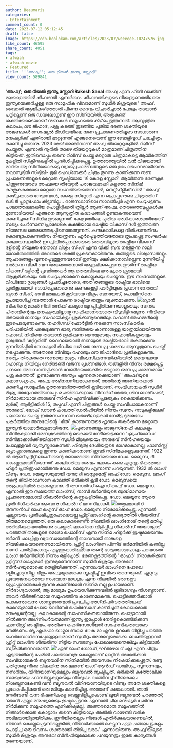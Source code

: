 ```yaml
---
author: Beaumaris
categories:
- Entertainment
comment_count: 0
date: 2023-07-12 05:12:45
draft: false
image: https://cdn.boolokam.com/articles/2023/07/weeeeee-1024x576.jpg
like_count: 46595
share_count: 4051
tags:
- afwaah
- afwaah movie
- Featured
title: '''അഫ്വ''; ഒരു റിയല്‍ ഇന്ത്യ സ്റ്റോറി'
view_count: 589841
---
```


**'അഫ്വ'; ഒരു റിയല്‍ ഇന്ത്യ സ്റ്റോറി** **Rakesh Sanal** അഫ്വ എന്ന ഹിന്ദി വാക്കിന് മലയാളത്തില്‍ കിംവദന്തി എന്നര്‍ത്ഥം. കിംവദന്തികളുടെ നിയന്ത്രണത്തിലായ ഇന്ത്യയെക്കുറിച്ചുള്ള ഒരു സാമൂഹിക വിവരമാണ് സുധീര്‍ മിശ്രയുടെ ' അഫ്വ'. വൈറല്‍ ആയിക്കഴിഞ്ഞാല്‍ പിന്നെ ദൈവം വിചാരിച്ചാല്‍ പോലും തടയാന്‍ പറ്റില്ലെന്ന് ഒരു ഡയലോഗുണ്ട് ഈ സിനിമയില്‍, അത്രകണ്ട് ശക്തിയോടെയാണ് നുണകള്‍ സമൂഹത്തെ കീഴ്‌പ്പെടുത്തുന്നത്. ആസൂത്രിത കലാപം, ലൗ ജിഹാദ്, പശു കടത്ത് തുടങ്ങിയ പുതിയ ഭരണ ശക്തിയുടെ അജണ്ടകള്‍ സോഷ്യല്‍ മീഡിയയിലെ നുണ പ്രചാരണത്തിലൂടെ സാധാരണ മനുഷ്യര്‍ക്ക് എതിരായി മാറ്റുന്നത് എങ്ങനെയെന്ന് ഈ ബോളിവുഡ് ചലച്ചിത്രം കാണിച്ചു തരുന്നു. 2023 മേയ് അഞ്ചിനാണ് അഫ്വ തിയേറ്ററുകളില്‍ റിലീസ് ചെയ്തത്. എന്നാല്‍ നൂറില്‍ താഴെ തിയേറ്ററുകള്‍ മാത്രമാണ് ചിത്രത്തിന് കിട്ടിയത്. ഇതിനൊപ്പം തന്നെ റിലീസ് ചെയ്ത മറ്റൊരു ചിത്രമാകട്ടെ ആയിരത്തിന് മുകളില്‍ സ്‌ക്രീനുകളില്‍ പ്രദര്‍ശിപ്പിക്കപ്പെട്ടു. ഉത്തരേന്ത്യയില്‍ വന്‍ വിജയമായി മാറിയ ആ സിനിമയാകട്ടെ വ്യാജപ്രചാരണങ്ങളുടെ ഒരു ഉപോത്പന്നമായിരുന്നു. നവാസുദ്ദീന്‍ സിദ്ദിഖീ- ഭൂമി പെഡ്‌നേക്കര്‍ ചിത്രം തുറന്നു കാണിക്കുന്ന നുണ പ്രചാരണങ്ങളുടെ മറ്റൊരു സൃഷ്ടിയായ 'ദി കേരള സ്റ്റോറി' ആയിരുന്നു ഭരണകൂട പിന്തുണയോടെ അഫ്വയെ തിയേറ്റര്‍ പരാജയമാക്കി കളഞ്ഞ സിനിമ! കൗതുകകരമായ മറ്റൊരു സംഗതിയെന്തെന്നാല്‍, നെറ്റ്ഫ്‌ളിക്‌സില്‍ ' അഫ്വ' കാഴ്ച്ചക്കാരെ നേടുമ്പോള്‍, കേരള സ്‌റ്റോറി എന്ന പ്രൊപ്പഗൗണ്ട ചിത്രത്തിന് ഒ.ടി.ടി പ്ലാറ്റ്‌ഫോം കിട്ടുന്നില്ല... [](https://cdn.boolokam.com/articles/2023/07/2rrrrrr.jpg)രാജസ്ഥാനിലെ സാവല്‍പൂര്‍ എന്ന ചെറുപട്ടണം പശ്ചാത്തലമാക്കിയ പൊളിറ്റിക്കല്‍ ത്രില്ലര്‍ ആണ് അഫ്വ. തെരഞ്ഞെടുപ്പുകള്‍ക്കു മുന്നോടിയായി എങ്ങനെ ആസൂത്രിത കലാപങ്ങള്‍ ഉണ്ടാകുന്നുവെന്ന് കാണിച്ചാണ് സിനിമ തുടങ്ങുന്നത്. കേന്ദ്രത്തിലെ പുതിയ അധികാരശക്തിയോട് സഖ്യം ചേര്‍ന്നാണ് പ്രാദേശിക കക്ഷിയായ രാഷ്ട്രീയ വികാസ് ദള്‍ ഇത്തവണ നിയമസഭ തെരഞ്ഞെടുപ്പിനൊരുങ്ങുന്നത്. കന്നുകാലികളെ വില്‍ക്കുന്നതിനും കൊണ്ടുപോകുന്നതിനും നിയന്ത്രണം ഏര്‍പ്പെടുത്തിയതോടെ രൂപപ്പെട്ട സംഘര്‍ഷ കാലാവസ്ഥയില്‍ ഇറച്ചിവില്‍പ്പനക്കാരുടെ തെരുവിലൂടെ രാഷ്ട്രീയ വികാസ് ദളിന്റെ നിയുക്ത നേതാവ് വിക്രം സിംഗ് എന്ന വിക്കി ബന നടത്തുന്ന റാലി യഥാര്‍ത്ഥത്തില്‍ അവരുടെ ശക്തി പ്രകടനമായിരുന്നു. തങ്ങളുടെ വിശ്വാസങ്ങളും ആചാരങ്ങളും വൃണപ്പെടുത്തുന്നവരോട് ഇനിയും ക്ഷമിക്കാനാവില്ലെന്ന മുന്നറിയിപ്പ് നല്‍കുന്ന വിക്കി ബന അജ്ഞാതനാല്‍ ആക്രമിക്കപ്പെടുന്നു. തുടര്‍ന്ന് രാഷ്ട്രീയ വികാസ് ദളിന്റെ പ്രവര്‍ത്തകര്‍ ആ തെരുവിലെ മനുഷ്യരെ ക്രൂരമായി ആക്രമിക്കുകയും ഒരു ചെറുപ്പക്കാരനെ കൊല്ലുകയും ചെയ്യുന്നു. ഈ സംഭവങ്ങളുടെ വീഡിയോ ദൃശ്യങ്ങള്‍ പ്രചരിച്ചതോടെ, അത് തങ്ങളുടെ രാഷ്ട്രീയ ഭാവിയെ പ്രതികൂലമായി ബാധിച്ചേക്കാമെന്നു കണക്കുകൂട്ടി പാര്‍ട്ടിയുടെ പ്രധാന നേതാവ് ഗ്യാന്‍ സിംഗ്, ഭാവി മരുമകന്‍ കൂടിയായ വിക്രം ബനയോട്, പൊലീസിനെ ഉപയോഗിച്ച് നടത്താന്‍ പോകുന്ന രാഷ്ട്രീയ തന്ത്രം വ്യക്തമാക്കുന്നു. [![](https://cdn.boolokam.com/articles/2023/07/weeeeee-1024x576.jpg)](https://cdn.boolokam.com/articles/2023/07/weeeeee.jpg)ഗ്യാന്‍ സിംഗിന്റെ മകള്‍ നിവി തനിക്ക് കല്യാണമുറപ്പിച്ചിരിക്കുന്നയാളുടെയും സ്വന്തം പിതാവിന്റെയും മനുഷ്യത്വമില്ലായ്മ സഹിക്കാനാവാതെ വീടുവിട്ടിറങ്ങുന്നു. നിവിയെ തടയാന്‍ ബനയും സഹായികളും ശ്രമിക്കുന്നൂവെങ്കിലും റഹാബ് അഹമ്മദിന്റെ ഇടപെടലുണ്ടാകുന്നു. നഹര്‍ഗഡ് ഫോര്‍ട്ടില്‍ നടക്കുന്ന സാംസ്‌കാരിക പരിപാടിയില്‍ പങ്കെടുക്കുന്ന ഭാര്യ നന്ദിതയെ കാണാനുള്ള യാത്രയിലായിരുന്നു റഹാബ്. നിവിയെ തടയാന്‍ ശ്രമിക്കുന്ന ബനയുടെയും സഹായികളുടെയും ദൃശ്യങ്ങള്‍ 'ക്വിറ്ററില്‍' വൈറലായാല്‍ ബനയുടെ രാഷ്ട്രീയഭാവി തകരുമെന്ന മുന്നറിയിപ്പില്‍ സോഷ്യല്‍ മീഡിയ വഴി ഒരു നുണ പ്രചാരണം ആസൂത്രണം ചെയ്ത് നടപ്പാക്കുന്നു. അതോടെ നിവിയും റഹാബും ലൗ ജിഹാദിലെ പ്രതികളാകുന്നു. സത്യം തിരക്കാതെ നുണയെ മാത്രം വിശ്വസിക്കുന്നവര്‍ക്കിടയില്‍ വൈറലായ റഹാബും നിവിയും നേരിടേണ്ടി വരുന്ന പ്രശ്‌നങ്ങള്‍, തങ്ങളില്‍ നിന്നും രക്ഷപ്പെട്ട ചന്ദനെ അവസാനിപ്പിക്കാന്‍ വേണ്ടിയൊരുക്കിയ മറ്റൊരു നുണ പ്രചാരണമായ ' പശു കടത്തല്‍' ഉണ്ടാക്കുന്ന അന്ത്യം എന്നതൊക്കെയാണ് ' അഫ്വ'യുടെ കഥാസംഗ്രഹം. അഫ്വ അഭിനന്ദനീയമാകുന്നത്, അതിന്റെ അണിയറക്കാര്‍ കാണിച്ച സാമൂഹിക ഉത്തരവാദിത്തത്തില്‍ കൂടിയാണ്. സംവിധായകന്‍ സുധീര്‍ മിശ്ര, അദ്ദേഹത്തിനൊപ്പം രചയിതാക്കളായ നിസര്‍ഗ് മേത്ത, ശിവ ബാജ്‌പേയ്, നിര്‍മാതാവായ അനുഭവ് സിന്‍ഹ എന്നിവര്‍ക്ക് പ്രത്യേകം കൈയടിക്കണം. മുള്‍ക്, ആര്‍ട്ടിക്കിള്‍ 15, തപ്പഡ് എന്നീ ചിത്രങ്ങള്‍ ചെയ്ത സംവിധായകനാണ് അനുഭവ്. ലോക് ഡൗണ്‍ കാലത്ത് ഡല്‍ഹിയില്‍ നിന്നും സ്വന്തം നാടുകളിലേക്ക് പലായനം ചെയ്ത ഇതരസംസ്ഥാന തൊഴിലാളകള്‍ നേരിട്ട ദുരനുഭവം പകര്‍ത്തിയ അനുഭവിന്റെ ' ഭീത്' കാണുന്നരുടെ ഹൃദയം തകര്‍ക്കുന്ന മറ്റൊരു ഇന്ത്യന്‍ യാഥാര്‍ത്ഥ്യമായിരുന്നു. [![](https://cdn.boolokam.com/articles/2023/07/444444-1024x576.jpg)](https://cdn.boolokam.com/articles/2023/07/444444.jpg)പുരാണങ്ങളും രാജ്യസ്‌നേഹി കഥകളും സിനിമകളാക്കി ഭരണകൂടത്തിന്റെ കൈയടി നേടിയെടുക്കുന്ന ' ബ്രഹ്‌മാണ്ഡ' സിനിമാക്കാര്‍ക്കിടയിലാണ് സുധീര്‍ മിശ്രയെയും അനുഭവ് സിന്‍ഹയെയും പോലുള്ളവര്‍ വ്യത്യസ്തരാകുന്നത്. ഹിന്ദുത്വ ദേശീയതുടെ ഭാഗമാകാനല്ല, ഫാസിസ്റ്റ് പ്രൊപ്പഗാണ്ടകളെ തുറന്നു കാണിക്കാനാണ് ഇവര്‍ സിനിമകളെടുക്കുന്നത്. 1922 ല്‍ ആണ് ഫ്രിറ്റ്സ് ലാംഗ് തന്റെ രണ്ടാമത്തെ സിനിമയായ ഡോ. മെബൂസ, ദി ഗാംബ്ലറുമായി വരുന്നത്. കാലിഗരിക്കു ശേഷം ലോകം കണ്ട ഏറ്റവും ഭീകരമായ ഹിറ്റ്ലര്‍ പ്രതിരൂപമായിരുന്നു ഡോ. മെബൂസ എന്നാണ് പറയുന്നത്. 1932 ല്‍ ലാംഗ് വീണ്ടും ഡോ. മെബൂസയുമായി വന്നു; ദി ടെസ്റ്റമെന്റ് ഓഫ് ഡോ. മെബൂസ. ലാംഗ് തന്റെ ജീവിതാവസാന കാലത്ത് ഒരിക്കല്‍ കൂടി ഡോ. മെബൂസയെ അഭ്രപാളിയില്‍ കൊണ്ടുവന്നു. ദി തൗസന്‍ഡ് ഐസ് ഓഫ് ഡോ. മെബൂസ. എന്നാല്‍ ഈ സമയത്ത് ലാംഗ്സ്, നാസി ജര്‍മനിയുടെ ബുദ്ധിമാനായ പ്രചാരണമേധാവി ഗീബല്‍സിന്റെ കണ്ണുകളില്‍പ്പെട്ടു. ഡോ. മെബൂസ ആരെ പ്രതിനിധീകരിക്കുന്നൂവെന്നു ഗീബല്‍സ് മനസിലാക്കി. [![](https://cdn.boolokam.com/articles/2023/07/cvbn-1-1024x538.jpg)](https://cdn.boolokam.com/articles/2023/07/cvbn-1.jpg)തത്ഫലമായി ദി തൗസന്‍ഡ് ഓഫ് ഐസ് ഓഫ് ഡോ. മെബൂസ നിരോധിക്കപ്പെട്ടു. എന്നാല്‍ എല്ലാവരും പ്രതീക്ഷിച്ചതുപോലെയല്ല ഫ്രിറ്റ്സ് ലാംഗിന്റെ കാര്യത്തില്‍ ഗീബല്‍സ് തീരുമാനമെടുത്തത്. ഒരു കലാകാരനെന്ന നിലയില്‍ ലാംഗിനോട് തന്റെ മതിപ്പ് അറിയിക്കുകയായിരുന്നു ചെയ്തത്. ലാംഗിനെ വിളിപ്പിച്ച ഗീബല്‍സ് അയാളോട് പറഞ്ഞത് താങ്കളുടെ മെട്രോ പൊലീസ് എന്ന സിനിമ ഹിറ്റ്ലര്‍ക്ക് ഇഷ്ടമായെന്നും ജര്‍മന്‍ ചലച്ചിത്ര വ്യവസായത്തിന്റെ തലവനായി താങ്കളെ നിയമിക്കുകയാണെന്നുമായിരുന്നു. ഫ്രിറ്റ്സ് ലാംഗിനെ പിന്നീട് ജര്‍മനിയില്‍ കണ്ടില്ല. നാസി പാര്‍ട്ടിയംഗവും എഴുത്തുകാരിയുമായ തന്റെ ഭാര്യയോടുപോലും പറയാതെ ലാംഗ് ജര്‍മനിയില്‍ നിന്നും ഒളിച്ചോടി. ഭരണകൂടത്തിന്റെ ' ഓഫര്‍' നിരാകരിക്കുന്ന ഫ്രിറ്റ്‌സ് ലാംഗുമാര്‍ ഇന്നുമുണ്ടെന്നാണ് സുധീര്‍ മിശ്രയും അനുഭവ് സിന്‍ഹയുമൊക്കെ തെളിയിക്കുന്നത്. എന്നാലവര്‍ ലാംഗിനെ പോലെ ഒളിച്ചോടുന്നില്ല. ഭീതും അഫ്വയുമൊക്കെ സൃഷ്ടിച്ച് ഇവിടെ തന്നെയുണ്ട്. ഏറ്റവും പ്രയോജനകരമായ സംവേദന മാധ്യമം എന്ന നിലയില്‍ ഭരണകൂട പ്രൊപ്പഗാണ്ടകള്‍ തുറന്നു കാണിക്കാന്‍ സിനിമ നല്ല ഉപായമാണ്. നിര്‍ഭാഗ്യവശാല്‍, ആ മാധ്യമം ഉപയോഗിക്കുന്നവരില്‍ ഭൂരിഭാഗവും നിശബ്ദരാണ്. അവര്‍ നിര്‍ജ്ജീവമായ സമൂഹത്തിനു കാരണമാകുന്നു. പൊട്ടിത്തെറിക്കാന്‍ പോകുന്നുവെന്നു ശാസ്ത്രജ്ഞന്മാര്‍ പ്രവചിച്ച അഗ്‌നിപര്‍വതത്തിലേക്ക് കാമറയുമായി പോയ വെര്‍ണര്‍ ഹെര്‍സോഗ് കാണിച്ചത് കേവലമൊരു മനുഷ്യന്റെയല്ല, കലാകാരന്റെ സാഹസികതയായിരുന്നു. പൊട്ടാറായി നില്‍ക്കുന്ന അഗ്‌നിപര്‍വതമാണ് ഇന്ത്യ ഇപ്പോള്‍ നേരിട്ടുകൊണ്ടിരിക്കുന്ന ഫാസിസ്റ്റ് രാഷ്ട്രീയം. അതിനെ ഹെര്‍സോഗിയന്‍ സാഹസികതയോടെ നേരിടണം. ങ്യ എശഹാ െമൃല ണവമ േക മാ എന്നു ഉറക്കെ വിളിച്ചു പറഞ്ഞ ഹെര്‍സോഗിനെപ്പോലുള്ളവരാണ് സുധീറും അനുഭവുമൊക്കെ. ബാക്കിയുള്ളവര്‍ ഫ്രിറ്റ്സ് ലാംഗിനു ഗീബല്‍സ് നീട്ടിയ സൗജന്യം പോലെയെന്തെങ്കിലും കിട്ടിയാല്‍ സ്വീകരിക്കുന്നവരാണ്. [![](https://cdn.boolokam.com/articles/2023/07/bn-1024x576.webp)](https://cdn.boolokam.com/articles/2023/07/bn.webp)'ഏജ് ഓഫ് ഗോഡ്( ഘ'അഴല റ'ഛൃ) എന്ന ചിത്രം എടുത്തതിന്റെ പേരില്‍ പത്തൊമ്പതു കൊല്ലമാണ് ലാറ്റിന്‍ അമേരിക്കന്‍ സംവിധായകന്‍ ബ്യുനവലിന് സിനിമയില്‍ അവസരം നിഷേധിക്കപ്പെട്ടത്. രണ്ടു പതിറ്റാണ്ടു നീണ്ട വിലക്കിനു ശേഷമാണ് യംഗ് ആന്‍ഡ് ഡാമ്ഡും, സൂസന്നയും, നസറിനും, വിറിദയാന'യുമെല്ലാം ബ്യുനുവല്‍ സൃഷ്ടിച്ചത്. ഒരിക്കല്‍ കത്തോലിക്ക സഭയുടേയും ഫാസിസ്റ്റുകളുടെയും വിദ്വേഷം വാങ്ങിവച്ച് നീണ്ടകാലം നിശബ്ദനാകേണ്ടി വന്ന ബ്യുനുവല്‍ വിറിദയാനയിലൂടെ വീണ്ടും അതേ ശക്തികളെ പ്രകോപിപ്പിക്കാന്‍ ഒരു മടിയും കാണിച്ചില്ല. അതാണ് കലാകാരന്‍. താന്‍ നേരിടേണ്ടി വന്ന ഭീഷണികളെ വെല്ലുവിളിച്ചുകൊണ്ട് ലൂയി ബ്യുനുവല്‍ പറഞ്ഞത്; 'ഞാന്‍ എല്ലാ മനുഷ്യരെയും ഇഷ്ടപ്പെടുന്നു. എന്നാല്‍ ചില മനുഷ്യര്‍ ചേര്‍ന്നു നിര്‍മിക്കുന്ന സമൂഹത്തെ എനിക്കിഷ്ടമല്ല'. അത്തരമൊരു സമൂഹത്തില്‍ നിങ്ങള്‍ക്കൊരു കൊട്ടാരം തന്നെ കിട്ടിയാലും അതില്‍ വാഴേണ്ടി വരിക അടിമയായിട്ടായിരിക്കും. ഇനിയിതെല്ലാം നിങ്ങള്‍ എതിര്‍ക്കുകയാണെങ്കില്‍, നിങ്ങള്‍ കൊല്ലപ്പെടുന്നില്ലെങ്കില്‍, നിങ്ങള്‍ക്കുമേല്‍ കെട്ടുന്ന ഏതു ചങ്ങലപ്പൂട്ടുകളും പൊട്ടിച്ച് ഒരു ദിവസം ശക്തരായി തിരിച്ചു വരാം' എന്നായിരുന്നു. അഫ്വ'യിലൂടെ സുധീര്‍ മിശ്രയും അനുഭവ് സിന്‍ഹിയുമൊക്കെ പറയുന്നതും ഇതേ കാര്യങ്ങള്‍ തന്നെയാണ്.